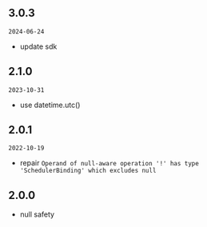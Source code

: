 
## 3.0.3
`2024-06-24`

- update sdk

## 2.1.0
`2023-10-31`

- use datetime.utc()

## 2.0.1
`2022-10-19`

- repair `Operand of null-aware operation '!' has type 'SchedulerBinding' which excludes null`

## 2.0.0
- null safety

